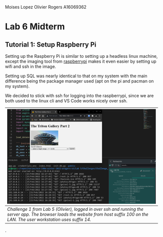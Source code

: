 Moises Lopez 
Olivier Rogers A16069362


# Lab 6 Midterm

## Tutorial 1: Setup Raspberry Pi

Setting up the Raspberry Pi is similar to setting up a headless linux machine, except the imaging tool from [raspberrypi](https://www.raspberrypi.com/software/) makes it even easier by setting up wifi and ssh in the image.   

Setting up SQL was nearly identical to that on my system with the main difference being the package manager used (apt on the pi and pacman on my system).  

We decided to stick with ssh for logging into the raspberrypi, since we are both used to the linux cli and VS Code works nicely over ssh.  

| ![Olivier Lab 5 Challenge](images/T1_Oli.png) |
|:--- |
| *Challenge 1 from Lab 5 (Olivier), logged in over ssh and running the server app. The browser loads the website from host suffix 100 on the LAN. The user workstation uses suffix 14.* |

.